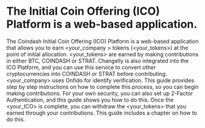 # The Initial Coin Offering (ICO) Platform is a web-based application.

The Coindash Initial Coin Offering (ICO) Platform is a web-based application that allows you to earn <your_company > tokens (<your_tokens>) at the point of initial allocation. <your_tokens> are earned by making contributions in either BTC, COINDASH or STRAT. Changelly is also integrated into the ICO Platform, and you can use this service to convert other cryptocurrencies into COINDASH or STRAT before contributing.
<your_company> uses Onfido for identify verification. This guide provides step by step instructions on how to complete this process, so you can begin making contributions.
For your own security, you can also set up 2-Factor Authentication, and this guide shows you how to do this. Once the <your_ICO> is complete, you can withdraw the <your_tokens> that you earned through your contributions. This guide includes a chapter on how to do this.
